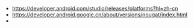 - https://developer.android.com/studio/releases/platforms?hl=zh-cn
- https://developer.android.google.cn/about/versions/nougat/index.html
-